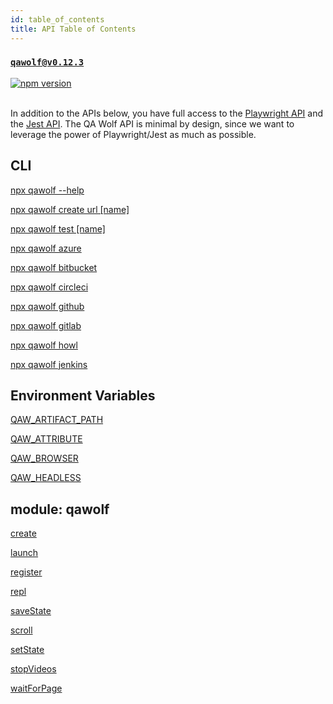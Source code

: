 ```yaml
---
id: table_of_contents
title: API Table of Contents
---
```


### [`qawolf@v0.12.3`](https://www.npmjs.com/package/qawolf/v/0.12.0)

<a href="http://badge.fury.io/js/qawolf"><img src="https://badge.fury.io/js/qawolf.svg" alt="npm version" /></a>
<br/>
<br/>

In addition to the APIs below, you have full access to the [Playwright API](https://github.com/microsoft/playwright/blob/master/docs/api.md) and the [Jest API](https://jestjs.io/docs/en/expect). The QA Wolf API is minimal by design, since we want to leverage the power of Playwright/Jest as much as possible.

## CLI

[npx qawolf --help](cli#npx-qawolf---help)

[npx qawolf create url [name]](cli#npx-qawolf-create-url-name)

[npx qawolf test [name]](cli#npx-qawolf-test-name)

[npx qawolf azure](cli#npx-qawolf-azure)

[npx qawolf bitbucket](cli#npx-qawolf-bitbucket)

[npx qawolf circleci](cli#npx-qawolf-circleci)

[npx qawolf github](cli#npx-qawolf-github)

[npx qawolf gitlab](cli#npx-qawolf-gitlab)

[npx qawolf howl](cli#npx-qawolf-howl)

[npx qawolf jenkins](cli#npx-qawolf-jenkins)

## Environment Variables

[QAW_ARTIFACT_PATH](environment_variables#qaw_artifact_path)

[QAW_ATTRIBUTE](environment_variables#qaw_attribute)

[QAW_BROWSER](environment_variables#qaw_browser)

[QAW_HEADLESS](environment_variables#qaw_headless)

## module: qawolf

[create](qawolf/create)

[launch](qawolf/launch)

[register](qawolf/register)

[repl](qawolf/repl)

[saveState](qawolf/save_state)

[scroll](qawolf/scroll)

[setState](qawolf/set_state)

[stopVideos](qawolf/stop_videos)

[waitForPage](qawolf/wait_for_page)
